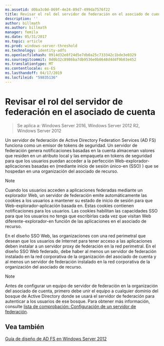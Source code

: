 ```yaml
---
ms.assetid: d0ba3c0d-869f-4e24-89d7-499da7576f22
title: Revisar el rol del servidor de federación en el asociado de cuenta
description: ''
author: billmath
ms.author: billmath
manager: femila
ms.date: 05/31/2017
ms.topic: article
ms.prod: windows-server-threshold
ms.technology: identity-adfs
ms.openlocfilehash: 0914d32e8f24d5e7db0a25c733342c1bde3e0329
ms.sourcegitcommit: 0d0b32c8986ba7db9536e0b8648d4ddf9b03e452
ms.translationtype: MT
ms.contentlocale: es-ES
ms.lasthandoff: 04/17/2019
ms.locfileid: "59835136"
---
```

# <a name="review-the-role-of-the-federation-server-in-the-account-partner"></a>Revisar el rol del servidor de federación en el asociado de cuenta

>Se aplica a: Windows Server 2016, Windows Server 2012 R2, Windows Server 2012

Un servidor de federación de Active Directory Federation Services \(AD FS\) funciona como un emisor de tokens de seguridad. Un servidor de federación genera notificaciones basadas en la cuenta almacenan valores que residen en un atributo local y las empaqueta en tokens de seguridad para que los usuarios puedan acceder a la perfección Web\-explorador\-aplicaciones basadas en \(mediante inicio de sesión único\-en \(SSO\) \) que se hospedan en una organización del asociado de recurso.  
  
> [!NOTE]  
> Cuando los usuarios acceden a aplicaciones federadas mediante un explorador Web, un servidor de federación emite automáticamente las cookies a los usuarios a mantener su estado de inicio de sesión para que Web\-explorador\-aplicación basada en. Estas cookies contienen notificaciones para los usuarios. Las cookies habilitan las capacidades SSO para que los usuarios no tenga que escribirlas cada vez que visitan Web diferente\-explorador\-en función de las aplicaciones en el asociado de recurso.  
  
En el diseño SSO Web, las organizaciones con una red perimetral que desean que los usuarios de Internet para tener acceso a las aplicaciones deben instalar a un servidor proxy de federación en la red perimetral. En el diseño SSO Web federado, debe haber al menos un servidor de federación instalado en la red corporativa de la organización del asociado de cuenta y al menos un servidor de federación instalado en la red corporativa de la organización del asociado de recurso.  
  
> [!NOTE]  
> Antes de configurar un equipo de servidor de federación en la organización del asociado de cuenta, primero debe unir el equipo a cualquier dominio del bosque de Active Directory donde se usará el servidor de federación para autenticar a los usuarios de ese bosque. Para obtener más información, consulte [lista de comprobación: Configuración de un servidor de federación](../../ad-fs/deployment/Checklist--Setting-Up-a-Federation-Server.md).  
  
## <a name="see-also"></a>Vea también
[Guía de diseño de AD FS en Windows Server 2012](AD-FS-Design-Guide-in-Windows-Server-2012.md)
